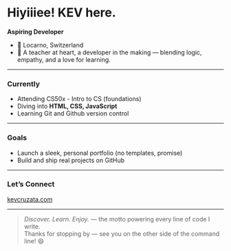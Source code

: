 # Hiyiiiee! KEV here. 

**Aspiring Developer**  
- 📍 Locarno, Switzerland
- 👑 A teacher at heart, a developer in the making — blending logic, empathy, and a love for learning.

---

### Currently
- Attending CS50x - Intro to CS (foundations)
- Diving into **HTML, CSS, JavaScript**
- Learning Git and Github version control

---

### Goals
- Launch a sleek, personal portfolio (no templates, promise)
- Build and ship real projects on GitHub  

---

### Let’s Connect
[kevcruzata.com](https://kevcruzata.com/)

---

> *Discover. Learn. Enjoy.* — the motto powering every line of code I write.  
Thanks for stopping by — see you on the other side of the command line! 😄

